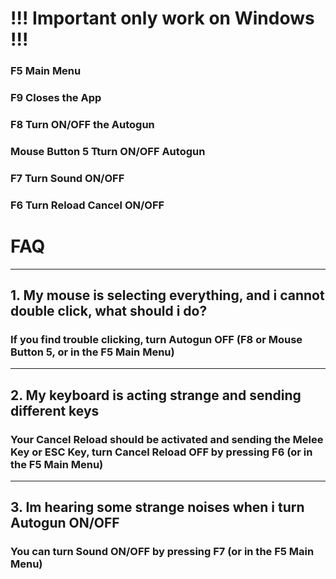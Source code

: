 # !!! Important only work on Windows !!!

### F5 Main Menu
### F9 Closes the App
### F8 Turn ON/OFF the Autogun
### Mouse Button 5 Tturn ON/OFF Autogun
### F7 Turn Sound ON/OFF
### F6 Turn Reload Cancel ON/OFF

# FAQ 
_____

## 1. My mouse is selecting everything, and i cannot double click, what should i do?

### If you find trouble clicking, turn Autogun OFF (F8 or Mouse Button 5, or in the F5 Main Menu)

_____

## 2. My keyboard is acting strange and sending different keys

### Your Cancel Reload should be activated and sending the Melee Key or ESC Key, turn Cancel Reload OFF by pressing F6 (or in the F5 Main Menu)

_____

## 3. Im hearing some strange noises when i turn Autogun ON/OFF

### You can turn Sound ON/OFF by pressing F7 (or in the F5 Main Menu)
